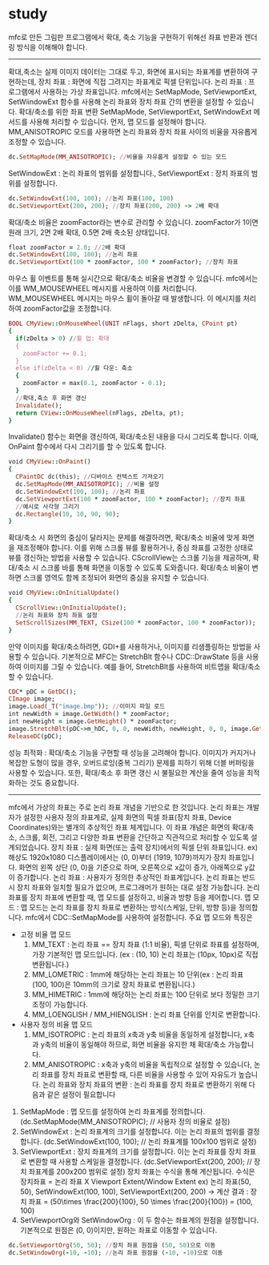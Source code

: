 # study
mfc로 만든 그림판 프로그램에서 확대, 축소 기능을 구현하기 위해선 좌표 반환과 렌더링 방식을 이해해야 합니다.

---------------------------
확대,축소는 실제 이미지 데이터는 그대로 두고, 화면에 표시되는 좌표계를 변환하여 구현하는데,
장치 좌표 : 화면에 직접 그려지는 좌표계로 픽셀 단위입니다.
논리 좌표 : 프로그램에서 사용하는 가상 좌표입니다.
mfc에서는 SetMapMode, SetViewportExt, SetWiindowExt 함수를 사용해 논리 좌표와 장치 좌표 간의 변환을 설정할 수 있습니다.
확대/축소를 위한 좌표 변환
SetMapMode, SetViewportExt, SetWindowExt 메서드를 사용해 처리할 수 있습니다.
먼저, 맵 모드를 설정해야 합니다. MM_ANISOTROPIC 모드를 사용하면 논리 좌표와 장치 좌표 사이의 비율을 자유롭게 조정할 수 있습니다.
``` ruby
dc.SetMapMode(MM_ANISOTROPIC); //비율을 자유롭게 설정할 수 있는 모드
```
SetWindowExt : 논리 좌표의 범위를 설정합니다., SetViewportExt : 장치 좌표의 범위를 설정합니다.
``` ruby
dc.SetWindowExt(100, 100); //논리 좌표(100, 100)
dc.SetViewportExt(200, 200); //장치 좌표(200, 200) -> 2배 확대
```
확대/축소 비율은 zoomFactor라는 변수로 관리할 수 있습니다. zoomFactor가 1이면 원래 크기, 2면 2배 확대, 0.5면 2배 축소된 상태입니다.
``` ruby
float zoomFactor = 2.0; //2배 확대
dc.SetWindowExt(100, 100); //논리 좌표
dc.SetViewportExt(100 * zoomFactor, 100 * zoomFactor); //장치 좌표
```
마우스 휠 이벤트를 통해 실시간으로 확대/축소 비율을 변경할 수 있습니다. mfc에서는 이를 WM_MOUSEWHEEL 메시지를 사용하여 이를 처리합니다.
WM_MOUSEWHEEL 메시지는 마우스 휠이 돌아갈 때 발생합니다. 이 메시지를 처리하여 zoomFactor값을 조정합니다.
``` ruby
BOOL CMyView::OnMouseWheel(UNIT nFlags, short zDelta, CPoint pt)
{
  if(zDelta > 0) //휠 업: 확대
  {
    zoomFactor += 0.1;
  }
  else if(zDelta < 0) //휠 다운: 축소
  {
    zoomFactor = max(0.1, zoomFactor - 0.1);
  }
  //확대,축소 후 화면 갱신
  Invalidate();
  return CView::OnMouseWheel(nFlags, zDelta, pt);
}
```
Invalidate() 함수는 화면을 갱신하여, 확대/축소된 내용을 다시 그리도록 합니다. 이때, OnPaint 함수에서 다시 그리기를 할 수 있도록 합니다.
``` ruby
void CMyView::OnPaint()
{
  CPaintDC dc(this); //디바이스 컨텍스트 가져오기
  dc.SetMapMode(MM_ANISOTROPIC); //비율 설정
  dc.SetWindowExt(100, 100); //논리 좌표
  dc.SetViewportExt(100 * zoomFactor, 100 * zoomFactor); //장치 좌표
  //예시로 사각형 그리기
  dc.Rectangle(10, 10, 90, 90);
}
```
확대/축소 시 화면의 중심이 달라지는 문제를 해결하려면, 확대/축소 비율에 맞게 화면을 재조정해야 합니다. 이를 위해 스크롤 뷰를 활용하거나, 중심 좌표를 고정한 상태로 뷰를 갱신하는 방법을 사용할 수 있습니다.
CScrollView는 스크롤 기능을 제공하며, 확대/축소 시 스크롤 바를 통해 화면을 이동할 수 있도록 도와줍니다. 확대/축소 비율이 변하면 스크롤 영역도 함께 조정되어 화면의 중심을 유지할 수 있습니다.
``` ruby
void CMyView::OnInitialUpdate()
{
  CScrollView::OnInitialUpdate();
  //논리 좌표와 장치 좌표 설정
  SetScrollSizes(MM_TEXT, CSize(100 * zoomFactor, 100 * zoomFactor));
}
```
만약 이미지를 확대/축소하려면, GDI+를 사용하거나, 이미지를 리샘플링하는 방법을 사용할 수 있습니다. 기본적으로 MFC는 StretchBlt 함수나 CDC::DrawState 등을 사용하여 이미지를 그릴 수 있습니다.
예를 들어, StretchBlt를 사용하여 비트맵을 확대/축소할 수 있습니다.
``` ruby
CDC* pDC = GetDC();
CImage image;
image.Load(_T("image.bmp")); //이미지 파일 로드
int newWidth = image.GetWidth() * zoomFactor;
int newHeight = image.GetHeight() * zoomFactor;
image.StretchBlt(pDC->m_hDC, 0, 0, newWidth, newHeight, 0, 0, image.GetWidth(), image.GetHeight(), SRCCOPY);
ReleaseDC(pDC);
```
성능 최적화 : 확대/축소 기능을 구현할 때 성능을 고려해야 합니다. 이미지가 커지거나 복잡한 도형이 많을 경우, 오버드로잉(중복 그리기) 문제를 피하기 위해 더블 버퍼링을 사용할 수 있습니다. 또한, 확대/축소 후 화면 갱신 시 불필요한 계산을 줄여 성능을 최적화하는 것도 중요합니다.

-----------------------
mfc에서 가상의 좌표는 주로 논리 좌표 개념을 기반으로 한 것입니다. 논리 좌표는 개발자가 설정한 사용자 정의 좌표계로, 실제 화면의 픽셀 좌표(장치 좌표, Device Coordinates)와는 별개의 추상적인 좌표 체계입니다.
이 좌표 개념은 화면의 확대/축소, 스크롤, 회전, 그리고 다양한 좌표 변환을 간단하고 직관적으로 처리할 수 있도록 설계되었습니다.
장치 좌표 : 실제 화면(또는 출력 장치)에서의 픽셀 단위 좌표입니다.
ex) 해상도 1920x1080 디스플레이에서는 (0, 0)부터 (1919, 1079)까지가 장치 좌표입니다.
화면의 왼쪽 상단 (0, 0)을 기준으로 하며, 오른쪽으로 x값이 증가, 아래쪽으로 y값이 증가합니다.
논리 좌표 : 사용자가 정의한 추상적인 좌표계입니다.
논리 좌표는 반드시 장치 좌표와 일치할 필요가 없으며, 프로그래머가 원하는 대로 설정 가능합니다.
논리 좌표를 장치 좌표에 변환할 때, 맵 모드를 설정하고, 비율과 방향 등을 제어합니다.
맵 모드 : 맵 모드는 논리 좌표를 장치 좌표로 변환하는 방식(스케일, 단위, 방향 등)을 정의합니다. mfc에서 CDC::SetMapMode를 사용하여 설정합니다. 주요 맵 모드와 특징은
* 고정 비율 맵 모드
  1. MM_TEXT : 논리 좌표 == 장치 좌표 (1:1 비율), 픽셀 단위로 좌표를 설정하며, 가장 기본적인 맵 모드입니다. (ex : (10, 10) 논리 좌표는 (10px, 10px)로 직접 변환됩니다.)
  2. MM_LOMETRIC : 1mm에 해당하는 논리 좌표는 10 단위(ex : 논리 좌표 (100, 100)은 10mm의 크기로 장치 좌표로 변환됩니다.)
  3. MM_HIMETRIC : 1mm에 해당하는 논리 좌표는 100 단위로 보다 정밀한 크기 조정이 가능합니다.
  4. MM_LOENGLISH / MM_HIENGLISH : 논리 좌표 단위를 인치로 변환합니다.
* 사용자 정의 비율 맵 모드
  1. MM_ISOTROPIC : 논리 좌표의 x축과 y축 비율을 동일하게 설정합니다, x축과 y축의 비율이 동일해야 하므로, 화면 비율을 유지한 채 확대/축소 가능합니다.
  2. MM_ANISOTROPIC : x축과 y축의 비율을 독립적으로 설정할 수 있습니다, 논리 좌표를 장치 좌표로 변환할 때, 다른 비율을 사용할 수 있어 자유도가 높습니다.
논리 좌표와 장치 좌표의 변환 : 논리 좌표를 장치 좌표로 변환하기 위해 다음과 같은 설정이 필요합니다
1. SetMapMode : 맵 모드를 설정하여 논리 좌표계를 정의합니다. (dc.SetMapMode(MM_ANISOTROPIC); // 사용자 정의 비율로 설정)
2. SetWindowExt : 논리 좌표계의 크기를 설정합니다. 이는 논리 좌표의 범위를 결정합니다. (dc.SetWindowExt(100, 100); // 논리 좌표계를 100x100 범위로 설정)
3. SetViewportExt : 장치 좌표계의 크기를 설정합니다. 이는 논리 좌표를 장치 좌표로 변환할 때 사용할 스케일을 결정합니다. (dc.SetViewportExt(200, 200); // 장치 좌표계를 200x200 범위로 설정)
장치 좌표는 수식을 통해 계산됩니다. 수식은 장치좌표 = 논리 좌표 X Viewport Extent/Window Extent
ex) 논리 좌표(50, 50), SetWindowExt(100, 100), SetViewportExt(200, 200) -> 계산 결과 : 장치 좌표 = (50\times \frac{200}{100}, 50 \times \frac{200}{100}) = (100, 100)
4. SetViewportOrg와 SetWindowOrg : 이 두 함수는 좌표계의 원점을 설정합니다. 기본적으로 원점은 (0, 0)이지만, 원하는 좌표로 이동할 수 있습니다.
``` ruby
dc.SetViewportOrg(50, 50); //장치 좌표 원점을 (50, 50)으로 이동
dc.SetWindowOrg(-10, -10); //논리 좌표 원점을 (-10, -10)으로 이동
```
